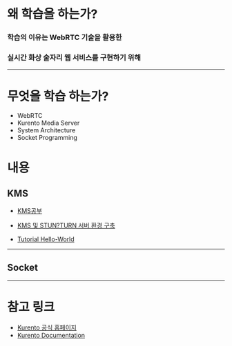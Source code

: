 # 왜 학습을 하는가?

### 학습의 이유는 WebRTC 기술을 활용한 

### 실시간 화상 술자리 웹 서비스를 구현하기 위해



------------------------------------------------------------------------

# 무엇을 학습 하는가?

+ WebRTC
+ Kurento Media Server
+ System Architecture
+ Socket Programming





# 내용

## KMS

+ [KMS공부](https://lab.ssafy.com/s06-webmobile1-sub1/S06P11C202/-/blob/master/study/backend/%EB%B0%95%EC%84%B1%EA%B1%B4/KMS%EA%B3%B5%EB%B6%80.md)

+ [KMS 및 STUN?TURN 서버 환경 구축](https://lab.ssafy.com/s06-webmobile1-sub1/S06P11C202/-/blob/master/study/backend/%EB%B0%95%EC%84%B1%EA%B1%B4/KMS%20%EB%B0%8F%20Turn%EC%84%9C%EB%B2%84%20%ED%99%98%EA%B2%BD%20%EA%B5%AC%EC%B6%95.md)
+ [Tutorial Hello-World](https://lab.ssafy.com/s06-webmobile1-sub1/S06P11C202/-/blob/master/study/backend/%EB%B0%95%EC%84%B1%EA%B1%B4/Kurrento%20Tutorial.md)

------------------------------------------------



## Socket







---------------------------------------



# 참고 링크



+ [Kurento 공식 홈페이지](https://www.kurento.org/)
+ [Kurento Documentation](https://doc-kurento.readthedocs.io/en/latest/)








